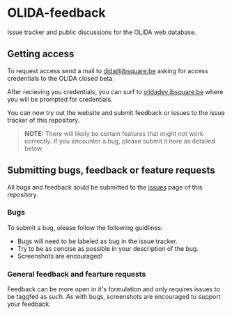 # OLIDA-feedback
Issue tracker and public discussions for the OLIDA web database.

## Getting access

To request access send a mail to dida@ibsquare.be asking for access credentials to the OLIDA closed beta.

After recieving you credentials, you can surf to [olidadev.ibsquare.be](olidadev.ibsquare.be) where you will be prompted for credentials. 

You can now try out the website and submit feedback or issues to the issue tracker of this repository. 

> **NOTE:** There will likely be certain features that might not work correctly. If you encounter a bug, please submit it here as detailed below. 


## Submitting bugs, feedback or feature requests

All bugs and feedback sould be submitted to the [issues](https://github.com/oligogenic/OLIDA-feedback/issues) page of this repository.

### Bugs

To submit a bug, olease follow the following guidlines:

* Bugs will need to be labeled as bug in the issue tracker. 
* Try to be as concise as possible in your description of the bug.
* Screenshots are encouraged!

### General feedback and fearture requests

Feedback can be more open in it's formulation and only requires issues to be taggfed as such. As with bugs, screenshots are encouraged tu support your feedback.
